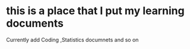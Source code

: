 # this is a place that I put my learning documents
Currently add Coding ,Statistics documnets and so on


